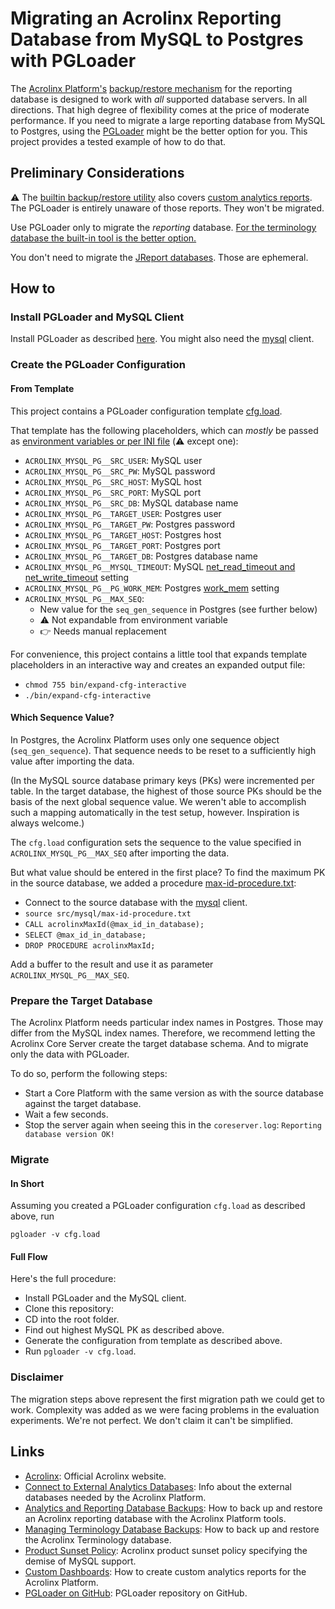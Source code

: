 Migrating an Acrolinx Reporting Database from MySQL to Postgres with PGLoader
================================================================================

The [Acrolinx Platform's][acrolinx] [backup/restore mechanism][acrolinx-docs-reporting-backups] for the reporting database is designed to work with _all_ supported database servers. In all directions.
That high degree of flexibility comes at the price of moderate performance.
If you need to migrate a large reporting database from MySQL to Postgres, using the [PGLoader][pgloader-github] might be the better option for you. 
This project provides a tested example of how to do that.

Preliminary Considerations
---------------------------
:warning: The [builtin backup/restore utility][acrolinx-docs-reporting-backups] also covers [custom analytics reports][acrolinx-docs-custom-analytics-dashboards]. 
The PGLoader is entirely unaware of those reports. 
They won't be migrated.

Use PGLoader only to migrate the _reporting_ database. 
[For the terminology database the built-in tool is the better option.][acrolinx-docs-terminology-backups]

You don't need to migrate the [JReport databases][acrolinx-docs-connect-external-dbs]. 
Those are ephemeral.

How to
--------
### Install PGLoader and MySQL Client

Install PGLoader as described [here][pgloader-github-installation].
You might also need the [mysql][mysql-dev-docs-getting-started] client.

### Create the PGLoader Configuration

#### From Template

This project contains a PGLoader configuration template [cfg.load][src-cfg-template].

That template has the following placeholders, which can _mostly_ be passed as [environment variables or per INI file][pgloader-github-templating] (:warning: except one):
* `ACROLINX_MYSQL_PG__SRC_USER`: MySQL user
* `ACROLINX_MYSQL_PG__SRC_PW`: MySQL password
* `ACROLINX_MYSQL_PG__SRC_HOST`: MySQL host
* `ACROLINX_MYSQL_PG__SRC_PORT`: MySQL port
* `ACROLINX_MYSQL_PG__SRC_DB`: MySQL database name
* `ACROLINX_MYSQL_PG__TARGET_USER`: Postgres user
* `ACROLINX_MYSQL_PG__TARGET_PW`: Postgres password
* `ACROLINX_MYSQL_PG__TARGET_HOST`: Postgres host
* `ACROLINX_MYSQL_PG__TARGET_PORT`: Postgres port
* `ACROLINX_MYSQL_PG__TARGET_DB`: Postgres database name
* `ACROLINX_MYSQL_PG__MYSQL_TIMEOUT`: MySQL [net_read_timeout and net_write_timeout][mysql-docs-system-variables] setting
* `ACROLINX_MYSQL_PG__PG_WORK_MEM`: Postgres [work_mem][postgres-docs-resource-consumption] setting
* `ACROLINX_MYSQL_PG__MAX_SEQ`: 
  * New value for the `seq_gen_sequence` in Postgres (see further below)
  * :warning: Not expandable from environment variable
  * :point_right: Needs manual replacement

For convenience, this project contains a little tool that expands template placeholders in an interactive way and creates an expanded output file:
* `chmod 755 bin/expand-cfg-interactive`
* `./bin/expand-cfg-interactive`  
  
#### Which Sequence Value?

In Postgres, the Acrolinx Platform uses only one sequence object (`seq_gen_sequence`). 
That sequence needs to be reset to a sufficiently high value after importing the data. 

(In the MySQL source database primary keys (PKs) were incremented per table. 
In the target database, the highest of those source PKs should be the basis of the next global sequence value.
We weren't able to accomplish such a mapping automatically in the test setup, however. 
Inspiration is always welcome.)

The `cfg.load` configuration sets the sequence to the value specified in `ACROLINX_MYSQL_PG__MAX_SEQ` after importing the data.

But what value should be entered in the first place? 
To find the maximum PK in the source database, we added a procedure [max-id-procedure.txt][src-max-id-procedure]:
* Connect to the source database with the [mysql][mysql-dev-docs-getting-started] client.
* `source src/mysql/max-id-procedure.txt`
* `CALL acrolinxMaxId(@max_id_in_database);`
* `SELECT @max_id_in_database;`
* `DROP PROCEDURE acrolinxMaxId;`

Add a buffer to the result and use it as parameter `ACROLINX_MYSQL_PG__MAX_SEQ`.


### Prepare the Target Database

The Acrolinx Platform needs particular index names in Postgres.
Those may differ from the MySQL index names.
Therefore, we recommend letting the Acrolinx Core Server create the target database schema.
And to migrate only the data with PGLoader.

To do so, perform the following steps:
* Start a Core Platform with the same version as with the source database against the target database. 
* Wait a few seconds.
* Stop the server again when seeing this in the `coreserver.log`: `Reporting database version OK!` 

### Migrate

#### In Short
Assuming you created a PGLoader configuration `cfg.load` as described above, run 

```pgloader -v cfg.load```

#### Full Flow
Here's the full procedure:
* Install PGLoader and the MySQL client.
* Clone this repository:
* CD into the root folder.
* Find out highest MySQL PK as described above.
* Generate the configuration from template as described above.
* Run `pgloader -v cfg.load`.

### Disclaimer

The migration steps above represent the first migration path we could get to work.
Complexity was added as we were facing problems in the evaluation experiments.
We're not perfect.
We don't claim it can't be simplified.  



Links
------
* [Acrolinx]: Official Acrolinx website.
* [Connect to External Analytics Databases][acrolinx-docs-connect-external-dbs]: Info about the external databases needed by the Acrolinx Platform.
* [Analytics and Reporting Database Backups][acrolinx-docs-reporting-backups]: How to back up and restore an Acrolinx reporting database with the Acrolinx Platform tools.
* [Managing Terminology Database Backups][acrolinx-docs-terminology-backups]: How to back up and restore the Acrolinx Terminology database.
* [Product Sunset Policy][acrolinx-docs-sunset-policy]: Acrolinx product sunset policy specifying the demise of MySQL support.
* [Custom Dashboards][acrolinx-docs-custom-analytics-dashboards]: How to create custom analytics reports for the Acrolinx Platform.
* [PGLoader on GitHub][pgloader-github]: PGLoader repository on GitHub.

[acrolinx]: https://www.acrolinx.com/
[acrolinx-docs-connect-external-dbs]: https://docs.acrolinx.com/coreplatform/latest/en/acrolinx-on-premise-only/external-databases/connect-to-external-analytics-databases
[acrolinx-docs-custom-analytics-dashboards]: https://docs.acrolinx.com/coreplatform/latest/en/advanced/analytics-configurations/custom-dashboards
[acrolinx-docs-reporting-backups]: https://docs.acrolinx.com/coreplatform/latest/en/acrolinx-on-premise-only/external-databases/analytics-and-reporting-database-backups
[acrolinx-docs-sunset-policy]: https://docs.acrolinx.com/coreplatform/latest/en/compatibility/product-sunset-policy
[acrolinx-docs-terminology-backups]: https://docs.acrolinx.com/coreplatform/latest/en/acrolinx-on-premise-only/external-databases/managing-terminology-database-backups
[mysql-dev-docs-getting-started]: https://dev.mysql.com/doc/mysql-getting-started/en/
[mysql-docs-system-variables]: https://dev.mysql.com/doc/refman/5.7/en/server-system-variables.html
[pgloader-github]: https://github.com/dimitri/pgloader
[pgloader-github-installation]: https://github.com/dimitri/pgloader#install
[pgloader-github-templating]: https://pgloader.readthedocs.io/en/latest/pgloader.html?highlight=ini#templating-with-mustache
[postgres-docs-resource-consumption]: https://www.postgresql.org/docs/10/runtime-config-resource.html
[src-cfg-template]: https://github.com/acrolinx/mysql-to-postgres-migration-with-pgloader/blob/main/src/templates/cfg.load
[src-max-id-procedure]: https://github.com/acrolinx/mysql-to-postgres-migration-with-pgloader/blob/main/src/mysql/max-id-procedure.txt
